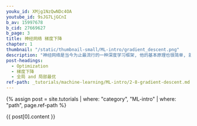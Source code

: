 ```yaml
---
youku_id: XMjg1NzQwNDc4OA
youtube_id: 9sJG7LjGCnI
b_av: 15997678
b_cid: 27669627
b_page: 3
title: 神经网络 梯度下降
chapter: 1
thumbnail: "/static/thumbnail-small/ML-intro/gradient_descent.png"
description: "神经网络是当今为止最流行的一种深度学习框架, 他的基本原理也很简单, 就是一种梯度下降机制. 我们今天就来看看这神奇的优化模式吧.学习机器学习的同学们常会遇到这样的图像, 我了个天, 看上去好复杂, 哈哈, 不过还挺好看的. 这些和我们说的梯度下降又有什么关系呢? 原来这些图片展示出来了一个家族的历史, 这个家族的名字就是-”optimization” (优化问题). 优化能力是人类历史上的重大突破, 他解决了很多实际生活中的问题. 从而渐渐演化成了一个庞大的家族."
post-headings:
  - Optimization
  - 梯度下降
  - 全局 and 局部最优
ref-path: _tutorials/machine-learning/ML-intro/2-8-gradient-descent.md
---
```



{% assign post = site.tutorials | where: "category", "ML-intro" | where: "path", page.ref-path %}

{{ post[0].content }}
